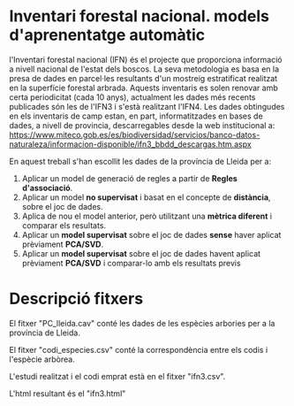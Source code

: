 # Inventari forestal nacional. models d'aprenentatge automàtic
l'Inventari forestal nacional (IFN) és el projecte que proporciona informació a nivell nacional de l'estat dels boscos. La seva metodologia es basa en la presa de dades en parcel·les resultants d'un mostreig estratificat realitzat en la superfície forestal arbrada. Aquests inventaris es solen renovar amb certa periodicitat (cada 10 anys), actualment les dades més recents publicades són les de l'IFN3 i s'està realitzant l'IFN4. Les dades obtingudes en els inventaris de camp estan, en part, informatitzades en bases de dades, a nivell de provincia, descarregables desde la web institucional a:
https://www.miteco.gob.es/es/biodiversidad/servicios/banco-datos-naturaleza/informacion-disponible/ifn3_bbdd_descargas.htm.aspx

En aquest treball s'han escollit les dades de la província de Lleida per a:
1. Aplicar un model de generació de regles a partir de **Regles d'associació**.  
2. Aplicar un model **no supervisat** i basat en el concepte de **distància**, sobre el joc de dades.  
3. Aplica de nou el model anterior, però utilitzant una **mètrica diferent** i comparar els resultats.  
4. Aplicar un **model supervisat** sobre el joc de dades **sense** haver aplicat prèviament **PCA/SVD**.  
5. Aplicar un **model supervisat** sobre el joc de dades havent aplicat prèviament **PCA/SVD** i comparar-lo amb els resultats previs

# Descripció fitxers
El fitxer "PC_lleida.cav" conté les dades de les espècies arbories per a la província de Lleida.

El fitxer "codi_especies.csv" conté la correspondència entre els codis i l'espècie arbòrea.

L'estudi realitzat i el codi emprat està en el fitxer "ifn3.csv".

L'html resultant és el "ifn3.html"
